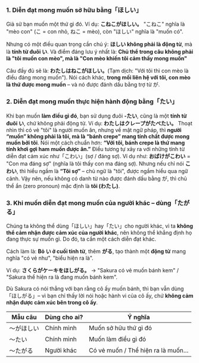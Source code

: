 ### 1. Diễn đạt mong muốn sở hữu bằng「ほしい」

Giả sử bạn muốn một thứ gì đó. Ví dụ: **こねこがほしい。**
"こねこ" nghĩa là "mèo con" (こ = con nhỏ, ねこ = mèo), còn "ほしい" nghĩa là "muốn có".

Nhưng có một điều quan trọng cần chú ý: **ほしい không phải là động từ**, mà là **tính từ đuôi い**. Và điểm đáng lưu ý nhất là: **Chủ thể trong câu không phải là "tôi muốn con mèo", mà là "Con mèo khiến tôi cảm thấy mong muốn"**

Câu đầy đủ sẽ là: **わたしはねこがほしい。**(Tạm dịch: "Với tôi thì con mèo là điều đáng mong muốn"). Nói cách khác, **trong mối liên hệ với tôi, con mèo là thứ được mong muốn** – và nó được đánh dấu bằng trợ từ が.
### 2. Diễn đạt mong muốn thực hiện hành động bằng「たい」

Khi bạn muốn **làm điều gì đó**, bạn sử dụng đuôi **-たい**, cũng là một **tính từ đuôi い**, chứ không phải động từ.
Ví dụ: **わたしはクレープがたべたい。**
Thoạt nhìn thì có vẻ "tôi" là người muốn ăn, nhưng về mặt ngữ pháp, thì **người “muốn” không phải là tôi, mà là “bánh crepe” mang tính chất được mong muốn bởi tôi**.
Nói một cách chuẩn hơn: **“Với tôi, bánh crepe là thứ mang tính khơi gợi ham muốn được ăn.”**
Điều tương tự xảy ra với những tính từ diễn đạt cảm xúc như「こわい」(sợ / đáng sợ). Ví dụ như: **おばけがこわい** = "Con ma đáng sợ" (nghĩa là tôi thấy con ma đáng sợ). Nhưng nếu chỉ nói **こわい**, thì hiểu ngầm là **“Tôi sợ”** – chủ ngữ là "tôi", được ngầm hiểu qua ngữ cảnh.
Vậy nên, nếu không có danh từ nào được đánh dấu bằng が, thì chủ thể ẩn (zero pronoun) mặc định là **tôi (わたし)**.
### 3. Khi muốn diễn đạt mong muốn của người khác – dùng「たがる」

Chúng ta không thể dùng「ほしい」hay「たい」cho người khác, vì ta **không thể cảm nhận được cảm xúc của người khác**, nên không thể khẳng định họ đang thực sự muốn gì. Do đó, ta cần một cách diễn đạt khác.

Cách làm là: **Bỏ い ở cuối tính từ**, thêm **がる**, tạo thành một **động từ** mang nghĩa "có vẻ như", "biểu hiện ra là".

Ví dụ: **さくらがケーキをほしがる。** → "Sakura có vẻ muốn bánh kem" / "Sakura thể hiện ra là đang muốn bánh kem".

Dù Sakura có nói thẳng với bạn rằng cô ấy muốn bánh, thì bạn vẫn dùng「ほしがる」– vì bạn chỉ thấy lời nói hoặc hành vi của cô ấy, chứ **không cảm nhận được cảm xúc bên trong cô ấy**.

| Mẫu câu | Dùng cho ai? | Ý nghĩa                            |
| ------- | ------------ | ---------------------------------- |
| ～がほしい   | Chính mình   | Muốn sở hữu thứ gì đó              |
| ～たい     | Chính mình   | Muốn làm điều gì đó                |
| ～たがる    | Người khác   | Có vẻ muốn / Thể hiện ra là muốn… |
